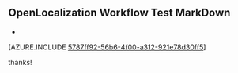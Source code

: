 ## OpenLocalization Workflow Test MarkDown
* 

[AZURE.INCLUDE [5787ff92-56b6-4f00-a312-921e78d30ff5](calleeMd1.md)]

 
thanks!